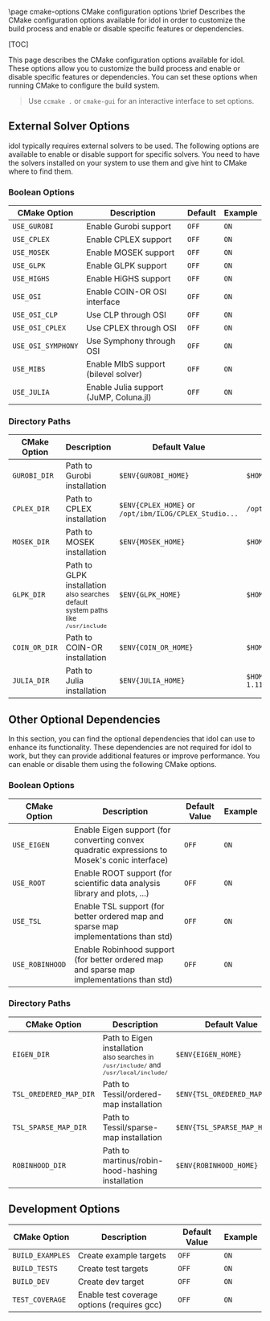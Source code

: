 \page cmake-options CMake configuration options
\brief Describes the CMake configuration options available for idol in order to customize the build process and enable or disable specific features or dependencies.

[TOC]

This page describes the CMake configuration options available for idol.
These options allow you to customize the build process and enable or disable specific features or dependencies.
You can set these options when running CMake to configure the build system.

> Use `ccmake .` or `cmake-gui` for an interactive interface to set options.

## External Solver Options

idol typically requires external solvers to be used.
The following options are available to enable or disable support for specific solvers.
You need to have the solvers installed on your system to use them and give hint to CMake where to find them.

### Boolean Options

| CMake Option       | Description                            | Default | Example   |
|--------------------|----------------------------------------|---------|-----------|
| `USE_GUROBI`       | Enable Gurobi support                  | `OFF`   | `ON`      |
| `USE_CPLEX`        | Enable CPLEX support                   | `OFF`   | `ON`      |
| `USE_MOSEK`        | Enable MOSEK support                   | `OFF`   | `ON`      |
| `USE_GLPK`         | Enable GLPK support                    | `OFF`   | `ON`      |
| `USE_HIGHS`        | Enable HiGHS support                   | `OFF`   | `ON`      |
| `USE_OSI`          | Enable COIN-OR OSI interface           | `OFF`   | `ON`      |
| `USE_OSI_CLP`      | Use CLP through OSI                    | `OFF`   | `ON`      |
| `USE_OSI_CPLEX`    | Use CPLEX through OSI                  | `OFF`   | `ON`      |
| `USE_OSI_SYMPHONY` | Use Symphony through OSI               | `OFF`   | `ON`      |
| `USE_MIBS`         | Enable MIbS support (bilevel solver)   | `OFF`   | `ON`      |
| `USE_JULIA`        | Enable Julia support (JuMP, Coluna.jl) | `OFF`   | `ON`      |

### Directory Paths

| CMake Option   | Description                                                                                         | Default Value                                         | Example                                              |
|----------------|-----------------------------------------------------------------------------------------------------|-------------------------------------------------------|------------------------------------------------------|
| `GUROBI_DIR`   | Path to Gurobi installation                                                                         | `$ENV{GUROBI_HOME}`                                   | `$HOME/gurobi1100/linux64`                           |
| `CPLEX_DIR`    | Path to CPLEX installation                                                                          | `$ENV{CPLEX_HOME}` or `/opt/ibm/ILOG/CPLEX_Studio...` | `/opt/ibm/ILOG/CPLEX_Studio2211`                     |
| `MOSEK_DIR`    | Path to MOSEK installation                                                                          | `$ENV{MOSEK_HOME}`                                    | `$HOME/mosek/10.1/tools/platform/linux64x86`         |
| `GLPK_DIR`     | Path to GLPK installation <br><small>also searches default system paths like `/usr/include`</small> | `$ENV{GLPK_HOME}`                                     | `$HOME/glpk`                                         |
| `COIN_OR_DIR`  | Path to COIN-OR installation                                                                        | `$ENV{COIN_OR_HOME}`                                  | `$HOME/coin-or/dist`                                 |
| `JULIA_DIR`    | Path to Julia installation                                                                          | `$ENV{JULIA_HOME}`                                    | `$HOME/.julia/juliaup/julia-1.11.5+0.x64.linux.gnu/` |


## Other Optional Dependencies

In this section, you can find the optional dependencies that idol can use to enhance its functionality.
These dependencies are not required for idol to work, but they can provide additional features or improve performance.
You can enable or disable them using the following CMake options.

### Boolean Options

| CMake Option    | Description                                                                                   | Default Value  | Example  |
|-----------------|-----------------------------------------------------------------------------------------------|----------------|----------|
| `USE_EIGEN`     | Enable Eigen support (for converting convex quadratic expressions to Mosek's conic interface) | `OFF`          | `ON`     |
| `USE_ROOT`      | Enable ROOT support (for scientific data analysis library and plots, ...)                     | `OFF`          | `ON`     |
| `USE_TSL`       | Enable TSL support (for better ordered map and sparse map implementations than std)           | `OFF`          | `ON`     |
| `USE_ROBINHOOD` | Enable Robinhood support (for better ordered map and sparse map implementations than std)     | `OFF`          | `ON`     |

### Directory Paths

| CMake Option           | Description                                                                                               | Default Value                 | Example           |
|------------------------|-----------------------------------------------------------------------------------------------------------|-------------------------------|-------------------|
| `EIGEN_DIR`            | Path to Eigen installation<br /><small>also searches in `/usr/include/` and `/usr/local/include/`</small> | `$ENV{EIGEN_HOME}`            | `$HOME/eigen`     |
| `TSL_OREDERED_MAP_DIR` | Path to Tessil/ordered-map installation                                                                   | `$ENV{TSL_OREDERED_MAP_HOME}` | `$HOME/tsl`       |
| `TSL_SPARSE_MAP_DIR`   | Path to Tessil/sparse-map installation                                                                    | `$ENV{TSL_SPARSE_MAP_HOME}`   | `$HOME/tsl`       |
| `ROBINHOOD_DIR`        | Path to martinus/robin-hood-hashing installation                                                          | `$ENV{ROBINHOOD_HOME}`        | `$HOME/robin_hood` |

## Development Options

| CMake Option     | Description                                 | Default Value | Example |
|------------------|---------------------------------------------|---------------|---------|
| `BUILD_EXAMPLES` | Create example targets                      | `OFF`         | `ON`    |
| `BUILD_TESTS`    | Create test targets                         | `OFF`         | `ON`    |
| `BUILD_DEV`      | Create dev target                           | `OFF`         | `ON`    |
| `TEST_COVERAGE`  | Enable test coverage options (requires gcc) | `OFF`         | `ON`    |
